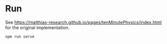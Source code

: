 # Run

See https://matthias-research.github.io/pages/tenMinutePhysics/index.html for the original implementation.

```bash
npm run serve
```
